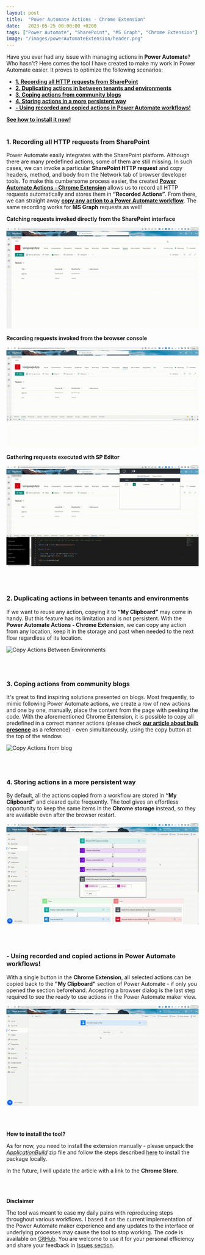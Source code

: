 ```yaml
---
layout: post
title:  "Power Automate Actions - Chrome Extension"
date:   2023-05-25 00:00:00 +0200
tags: ["Power Automate", "SharePoint", "MS Graph", "Chrome Extension"]
image: "/images/powerAutomateExtension/header.png"
---
```


Have you ever had any issue with managing actions in **Power Automate**? Who hasn't? Here comes the tool I have created to make my work in Power Automate easier. It proves to optimize the following scenarios:
- [**1. Recording all HTTP requests from SharePoint**](#1-recording-all-http-requests-from-sharepoint)
- [**2. Duplicating actions in between tenants and environments**](#2-duplicating-actions-in-between-tenants-and-environments)
- [**3. Coping actions from community blogs**](#3-coping-actions-from-community-blogs)
- [**4. Storing actions in a more persistent way**](#4-storing-actions-in-a-more-persistent-way)
- [**- Using recorded and copied actions in Power Automate workflows!**](#--using-recorded-and-copied-actions-in-power-automate-workflows)

[**See how to install it now!**](#how-to-install-the-tool) 
<br />
<br />


### **1. Recording all HTTP requests from SharePoint**
Power Automate easily integrates with the SharePoint platform. Although there are many predefined actions, some of them are still missing. In such cases, we can invoke a particular **SharePoint HTTP request** and copy headers, method, and body from the Network tab of browser developer tools. To make this cumbersome process easier, the created [**Power Automate Actions - Chrome Extension**](#how-to-install-the-tool) allows us to record all HTTP requests automatically and stores them in **“Recorded Actions”**. From there, we can straight away [**copy any action to a Power Automate workflow**](#--using-recorded-and-copied-actions-in-power-automate-workflows). The same recording works for **MS Graph** requests as well!

 **Catching requests invoked directly from the SharePoint interface**

![Recorded Actions](/images/powerAutomateExtension/RecordDefaultSPActions.gif)


 **Recording requests invoked from the browser console**

![Recorded Actions](/images/powerAutomateExtension/RecordConsoleAction.gif)


 **Gathering requests executed with SP Editor**

![Recorded Actions](/images/powerAutomateExtension/RecordActionsFromSPEditor.gif)

<br />
<br />

### **2. Duplicating actions in between tenants and environments**
If we want to reuse any action, copying it to **“My Clipboard”** may come in handy. But this feature has its limitation and is not persistent. With the **Power Automate Actions - Chrome Extension**, we can copy any action from any location, keep it in the storage and past when needed to the next flow regardless of its location.

![Copy Actions Between Environments](/images/powerAutomateExtension/CopyBetweenEnvs.gif)

<br />
<br />

### **3. Coping actions from community blogs**
It's great to find inspiring solutions presented on blogs. Most frequently, to mimic following Power Automate actions, we create a row of new actions and one by one, manually, place the content from the page with peeking the code. With the aforementioned Chrome Extension, it is possible to copy all predefined in a correct manner actions (please check [**our article about bulb presence**](https://michalkornet.com/2023/04/25/Bulb_Presence.html) as a reference) - even simultaneously, using the copy button at the top of the window.

![Copy Actions from blog](/images/powerAutomateExtension/CopyItemsFromBlogAndSaveOnFlow.gif)

<br />
<br />

### **4. Storing actions in a more persistent way**
By default, all the actions copied from a workflow are stored in **“My Clipboard”** and cleared quite frequently.
The tool gives an effortless opportunity to keep the same items in the **Chrome storage** instead, so they are available even after the browser restart.

![Copy Actions from My Clipboard](/images/powerAutomateExtension/CopyMyClipboardActions.gif)

<br />
<br />

### **- Using recorded and copied actions in Power Automate workflows!**
With a single button in the **Chrome Extension**, all selected actions can be copied back to the **"My Clipboard"** section of Power Automate - if only you opened the section beforehand. Accepting a browser dialog is the last step required to see the ready to use actions in the Power Automate maker view.

![Paste Actions to my clipboard](/images/powerAutomateExtension/CopyItemsToMyClipboard.gif)

<br />
<br />

<strong id="how-to-install-the-tool">How to install the tool?</strong>

As for now, you need to install the extension manually - please unpack the *[ApplicationBuild](https://github.com/mkm17/powerautomate-actions-extension/blob/main/ApplicationBuild.zip)* zip file and follow the steps described [here](https://support.google.com/chrome/a/answer/2714278?hl=en) to install the package locally. 

In the future, I will update the article with a link to the **Chrome Store**.

<br />
<br />


 **Disclaimer**

The tool was meant to ease my daily pains with reproducing steps throughout various workflows. I based it on the current implementation of the Power Automate maker experience and any updates to the interface or underlying processes may cause the tool to stop working. 
The code is available on [GitHub](https://github.com/mkm17/powerautomate-actions-extension/tree/main). You are welcome to use it for your personal efficiency and share your feedback in [Issues section](https://github.com/mkm17/powerautomate-actions-extension/issues).

<br />
<br />